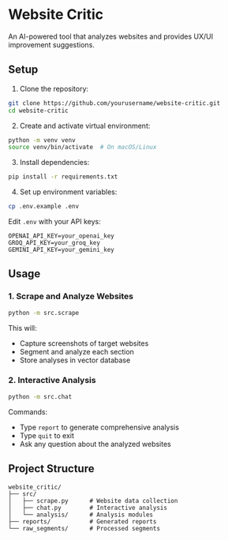 # Website Critic

An AI-powered tool that analyzes websites and provides UX/UI improvement suggestions.

## Setup

1. Clone the repository:

```bash
git clone https://github.com/yourusername/website-critic.git
cd website-critic
```

2. Create and activate virtual environment:

```bash
python -m venv venv
source venv/bin/activate  # On macOS/Linux
```

3. Install dependencies:

```bash
pip install -r requirements.txt
```

4. Set up environment variables:

```bash
cp .env.example .env
```

Edit `.env` with your API keys:

```
OPENAI_API_KEY=your_openai_key
GROQ_API_KEY=your_groq_key
GEMINI_API_KEY=your_gemini_key
```

## Usage

### 1. Scrape and Analyze Websites

```bash
python -m src.scrape
```

This will:

- Capture screenshots of target websites
- Segment and analyze each section
- Store analyses in vector database

### 2. Interactive Analysis

```bash
python -m src.chat
```

Commands:

- Type `report` to generate comprehensive analysis
- Type `quit` to exit
- Ask any question about the analyzed websites

## Project Structure

```
website_critic/
├── src/
│   ├── scrape.py      # Website data collection
│   ├── chat.py        # Interactive analysis
│   └── analysis/      # Analysis modules
├── reports/           # Generated reports
└── raw_segments/      # Processed segments
```
